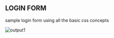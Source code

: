 ## LOGIN FORM 
sample login form using all the basic css concepts

![output1](https://user-images.githubusercontent.com/78227303/177785462-947849e6-1057-46e2-bc6a-f3934d26d144.jpg)
